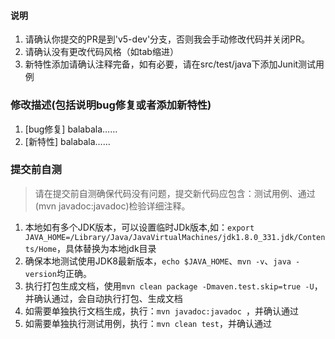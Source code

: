 #### 说明

1. 请确认你提交的PR是到'v5-dev'分支，否则我会手动修改代码并关闭PR。
2. 请确认没有更改代码风格（如tab缩进）
3. 新特性添加请确认注释完备，如有必要，请在src/test/java下添加Junit测试用例

### 修改描述(包括说明bug修复或者添加新特性)

1. [bug修复] balabala……
2. [新特性]  balabala……

### 提交前自测
> 请在提交前自测确保代码没有问题，提交新代码应包含：测试用例、通过(mvn javadoc:javadoc)检验详细注释。

1. 本地如有多个JDK版本，可以设置临时JDk版本,如：`export JAVA_HOME=/Library/Java/JavaVirtualMachines/jdk1.8.0_331.jdk/Contents/Home`，具体替换为本地jdk目录
2. 确保本地测试使用JDK8最新版本，`echo $JAVA_HOME`、`mvn -v`、`java -version`均正确。
3. 执行打包生成文档，使用`mvn clean package -Dmaven.test.skip=true -U`，并确认通过，会自动执行打包、生成文档
4. 如需要单独执行文档生成，执行：`mvn javadoc:javadoc `，并确认通过
5. 如需要单独执行测试用例，执行：`mvn clean test`，并确认通过